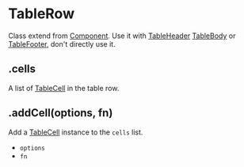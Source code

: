 # TableRow

Class extend from [Component](component.md). Use it with [TableHeader](table-header.md#addBody) [TableBody](table-body.md#addBody) or [TableFooter](table-footer.md#addBody), don't directly use it.

## .cells

A list of [TableCell](table-cell.md) in the table row.

## .addCell(options, fn)

Add a [TableCell](table-cell.md) instance to the `cells` list.

- `options`
- `fn`
